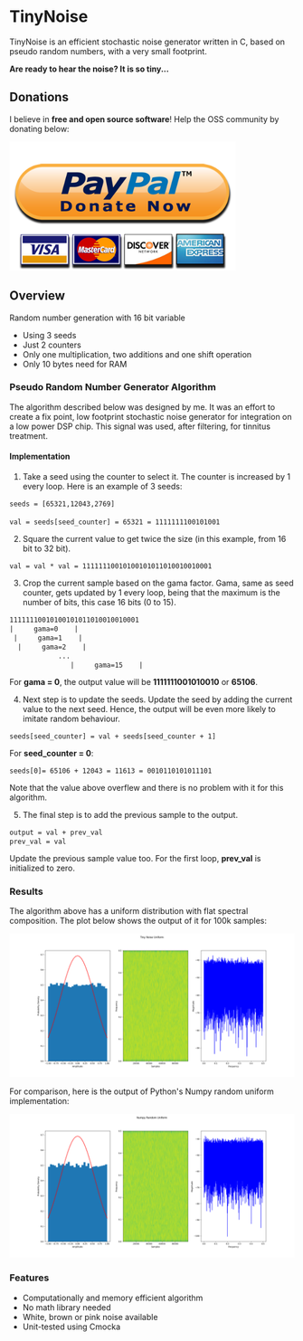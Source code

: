 # TinyNoise

TinyNoise is an efficient stochastic noise generator written in C, based on pseudo random numbers, with a very small footprint.

**Are ready to hear the noise? It is so tiny...**

## Donations

I believe in **free and open source software**! Help the OSS community by donating below:

[<img src="img/paypal_button.png" width="400" height="228">](https://www.paypal.com/donate/?hosted_button_id=AMFZ83MA4Z3RA)

## Overview

Random number generation with 16 bit variable
* Using 3 seeds
* Just 2 counters
* Only one multiplication, two additions and one shift operation
* Only 10 bytes need for RAM

### Pseudo Random Number Generator Algorithm

The algorithm described below was designed by me. It was an effort to create a fix point, low footprint stochastic noise generator for integration on a low power DSP chip. This signal was used, after filtering, for tinnitus treatment.

#### Implementation

1. Take a seed using the counter to select it. The counter is increased by 1 every loop. Here is an example of 3 seeds:

```
seeds = [65321,12043,2769]

val = seeds[seed_counter] = 65321 = 1111111100101001
```

2. Square the current value to get twice the size (in this example, from 16 bit to 32 bit).

```
val = val * val = 11111110010100101011010010010001
```

3. Crop the current sample based on the gama factor. Gama, same as seed counter, gets updated by 1 every loop, being that the maximum is the number of bits, this case 16 bits (0 to 15).

```
11111110010100101011010010010001
|     gama=0    |
 |     gama=1    |
  |     gama=2    |
            ...
               |     gama=15    |
```

For **gama = 0**, the output value will be **1111111001010010** or **65106**.

4. Next step is to update the seeds. Update the seed by adding the current value to the next seed. Hence, the output will be even more likely to imitate random behaviour. 

```
seeds[seed_counter] = val + seeds[seed_counter + 1]
```

For **seed_counter = 0**:

```
seeds[0]= 65106 + 12043 = 11613 = 0010110101011101
```

Note that the value above overflew and there is no problem with it for this algorithm.

5. The final step is to add the previous sample to the output.

```
output = val + prev_val
prev_val = val
```

Update the previous sample value too. For the first loop, **prev_val** is initialized to zero.

### Results

The algorithm above has a uniform distribution with flat spectral composition. The plot below shows the output of it for 100k samples:

![TinyNoiseUniform](img/TinyNoiseUniform.png)

For comparison, here is the output of Python's Numpy random uniform implementation:

![NumpyRandomUniform](img/NumpyRandomUniform.png)

### Features

* Computationally and memory efficient algorithm 
* No math library needed
* White, brown or pink noise available
* Unit-tested using Cmocka

